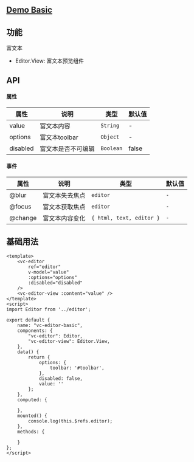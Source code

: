 ## [Demo Basic](https://wya-team.github.io/wya-vc/dist/editor/basic.html)
## 功能
富文本

- Editor.View: 富文本预览组件

## API

#### 属性

属性 | 说明 | 类型 | 默认值
---|---|---|---
value | 富文本内容 | `String` | -
options | 富文本toolbar | `Object` | -
disabled | 富文本是否不可编辑 | `Boolean` | false


#### 事件

属性 | 说明 | 类型 | 默认值
---|---|---|---
@blur | 富文本失去焦点 | `editor` | `-`
@focus | 富文本获取焦点 | `editor` | `-`
@change | 富文本内容变化 | `{ html, text, editor }` | `-`



## 基础用法

```vue
<template>
	<vc-editor 
		ref="editor"
		v-model="value"
		:options="options"
		:disabled="disabled"
	/>
	<vc-editor-view :content="value" />
</template>
<script>
import Editor from '../editor';

export default {
	name: "vc-editor-basic",
	components: {
		"vc-editor": Editor,
		"vc-editor-view": Editor.View,
	},
	data() {
		return {
			options: {
				toolbar: '#toolbar',
			},
			disabled: false,
			value: ''
		};
	},
	computed: {
		
	},
	mounted() {
		console.log(this.$refs.editor);
	},
	methods: {
		
	}
};
</script>

```